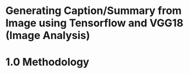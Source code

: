 # Generating Caption/Summary from Image using Tensorflow and VGG18 (Image Analysis)

# 1.0 Methodology
